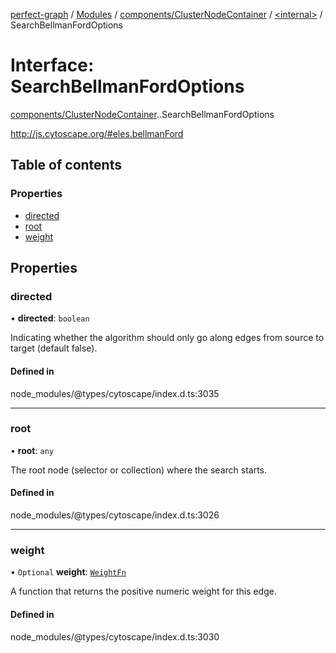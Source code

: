 [perfect-graph](../README.md) / [Modules](../modules.md) / [components/ClusterNodeContainer](../modules/components_ClusterNodeContainer.md) / [<internal\>](../modules/components_ClusterNodeContainer._internal_.md) / SearchBellmanFordOptions

# Interface: SearchBellmanFordOptions

[components/ClusterNodeContainer](../modules/components_ClusterNodeContainer.md).[<internal>](../modules/components_ClusterNodeContainer._internal_.md).SearchBellmanFordOptions

http://js.cytoscape.org/#eles.bellmanFord

## Table of contents

### Properties

- [directed](components_ClusterNodeContainer._internal_.SearchBellmanFordOptions.md#directed)
- [root](components_ClusterNodeContainer._internal_.SearchBellmanFordOptions.md#root)
- [weight](components_ClusterNodeContainer._internal_.SearchBellmanFordOptions.md#weight)

## Properties

### directed

• **directed**: `boolean`

Indicating whether the algorithm should only go along
edges from source to target (default false).

#### Defined in

node_modules/@types/cytoscape/index.d.ts:3035

___

### root

• **root**: `any`

The root node (selector or collection) where the search starts.

#### Defined in

node_modules/@types/cytoscape/index.d.ts:3026

___

### weight

• `Optional` **weight**: [`WeightFn`](../modules/components_ClusterNodeContainer._internal_.md#weightfn)

A function that returns the positive numeric weight for this edge.

#### Defined in

node_modules/@types/cytoscape/index.d.ts:3030
